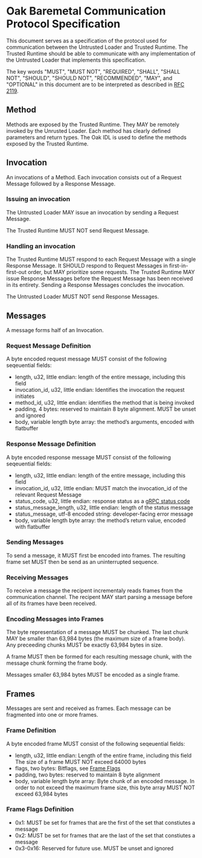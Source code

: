 # Oak Baremetal Communication Protocol Specification

This document serves as a specification of the protocol used for communication
between the Untrusted Loader and Trusted Runtime. The Trusted Runtime should be
able to communicate with any implementation of the Untrusted Loader that
implements this specification.

The key words "MUST", "MUST NOT", "REQUIRED", "SHALL", "SHALL NOT", "SHOULD",
"SHOULD NOT", "RECOMMENDED", "MAY", and "OPTIONAL" in this document are to be
interpreted as described in [RFC 2119](https://www.rfc-editor.org/rfc/rfc2119).

## Method

Methods are exposed by the Trusted Runtime. They MAY be remotely invoked by the
Unrusted Loader. Each method has clearly defined parameters and return types.
The Oak IDL is used to define the methods exposed by the Trusted Runtime.

## Invocation

An invocations of a Method. Each invocation consists out of a Request Message
followed by a Response Message.

### Issuing an invocation

The Untrusted Loader MAY issue an invocation by sending a Request Message.

The Trusted Runtime MUST NOT send Request Message.

### Handling an invocation

The Trusted Runtime MUST respond to each Request Message with a single Response
Message. It SHOULD respond to Request Messages in first-in-first-out order, but
MAY prioritize some requests. The Trusted Runtime MAY issue Response Messages
before the Request Message has been received in its entirety. Sending a Response
Messages concludes the invocation.

The Untrusted Loader MUST NOT send Response Messages.

## Messages

A message forms half of an Invocation.

### Request Message Definition

A byte encoded request message MUST consist of the following seqeuential fields:

- length, u32, little endian: length of the entire message, including this field
- invocation_id, u32, little endian: Identifies the invocation the request
  initiates
- method_id, u32, little endian: identifies the method that is being invoked
- padding, 4 bytes: reserved to maintain 8 byte alignment. MUST be unset and
  ignored
- body, variable length byte array: the method’s arguments, encoded with
  flatbuffer

### Response Message Definition

A byte encoded response message MUST consist of the following seqeuential
fields:

- length, u32, little endian: length of the entire message, including this field
- invocation_id, u32, little endian: MUST match the invocation_id of the
  relevant Request Message
- status_code, u32, little endian: response status as a
  [gRPC status code](https://grpc.github.io/grpc/core/md_doc_statuscodes.html)
- status_message_length, u32, little endian: length of the status message
- status_message, utf-8 encoded string: developer-facing error message
- body, variable length byte array: the method’s return value, encoded with
  flatbuffer

### Sending Messages

To send a message, it MUST first be encoded into frames. The resulting frame set
MUST then be send as an uninterrupted sequence.

### Receiving Messages

To receive a message the recipent incrementaly reads frames from the
communication channel. The recipent MAY start parsing a message before all of
its frames have been received.

### Encoding Messages into Frames

The byte representation of a message MUST be chunked. The last chunk MAY be
smaller than 63,984 bytes (the maximum size of a frame body). Any preceeding
chunks MUST be exactly 63,984 bytes in size.

A frame MUST then be formed for each resulting message chunk, with the message
chunk forming the frame body.

Messages smaller 63,984 bytes MUST be encoded as a single frame.

## Frames

Messages are sent and received as frames. Each message can be fragmented into
one or more frames.

### Frame Definition

A byte encoded frame MUST consist of the following seqeuential fields:

- length, u32, little endian: Length of the entire frame, including this field
  The size of a frame MUST NOT exceed 64000 bytes
- flags, two bytes: Bitflags, see [Frame Flags](#3-frame-flags-definition)
- padding, two bytes: reserved to maintain 8 byte alignment
- body, variable length byte array: Byte chunk of an encoded message. In order
  to not exceed the maximum frame size, this byte array MUST NOT exceed 63,984
  bytes

### Frame Flags Definition

- 0x1: MUST be set for frames that are the first of the set that constiutes a
  message
- 0x2: MUST be set for frames that are the last of the set that constiutes a
  message
- 0x3-0x16: Reserved for future use. MUST be unset and ignored

